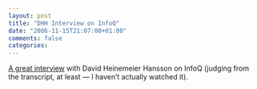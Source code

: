 ```yaml
---
layout: post
title: "DHH Interview on InfoQ"
date: "2006-11-15T21:07:00+01:00"
comments: false
categories: 
---
```


<p><a href="http://www.infoq.com/interviews/David-Hansson">A great interview</a> with David Heinemeier Hansson on InfoQ (judging from the transcript, at least &#8212; I haven&#8217;t actually watched it).</p>


